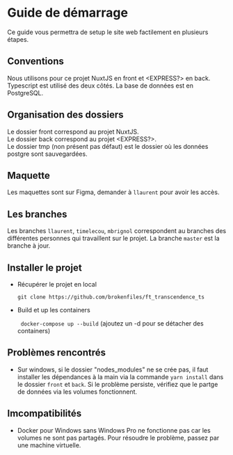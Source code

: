 # Guide de démarrage

Ce guide vous permettra de setup le site web factilement en plusieurs étapes.

## Conventions

Nous utilisons pour ce projet NuxtJS en front et <EXPRESS?> en back.
Typescript est utilisé des deux côtés.
La base de données est en PostgreSQL.

## Organisation des dossiers

Le dossier front correspond au projet NuxtJS. <br />
Le dossier back correspond au projet <EXPRESS?>. <br />
Le dossier tmp (non présent pas défaut) est le dossier où les données postgre sont sauvegardées.

## Maquette

Les maquettes sont sur Figma, demander à `llaurent` pour avoir les accès.
 
## Les branches

Les branches `llaurent`, `timelecou`, `mbrignol` correspondent au branches des différentes personnes qui travaillent sur le projet.
La branche `master` est la branche à jour.

## Installer le projet

* Récupérer le projet en local

    `` git clone https://github.com/brokenfiles/ft_transcendence_ts ``

* Build et up les containers

    `` docker-compose up --build`` (ajoutez un -d pour se détacher des containers)

## Problèmes rencontrés

* Sur windows, si le dossier "nodes_modules" ne se crée pas, il faut installer les dépendances à la main via la commande `yarn install` dans le dossier `front`
 et `back`. Si le problème persiste, vérifiez que le partge de données via les volumes fonctionnent.
  
## Imcompatibilités

* Docker pour Windows sans Windows Pro ne fonctionne pas car les volumes ne sont pas partagés. Pour résoudre le problème, passez par une machine virtuelle.  
